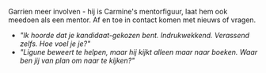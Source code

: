 Garrien meer involven - hij is Carmine's mentorfiguur, laat hem ook meedoen als een mentor. Af en toe in contact komen met nieuws of vragen.
- *"Ik hoorde dat je kandidaat-gekozen bent. Indrukwekkend. Verassend zelfs. Hoe voel je je?"*
- *"Ligune beweert te helpen, maar hij kijkt alleen maar naar boeken. Waar ben jij van plan om naar te kijken?"*